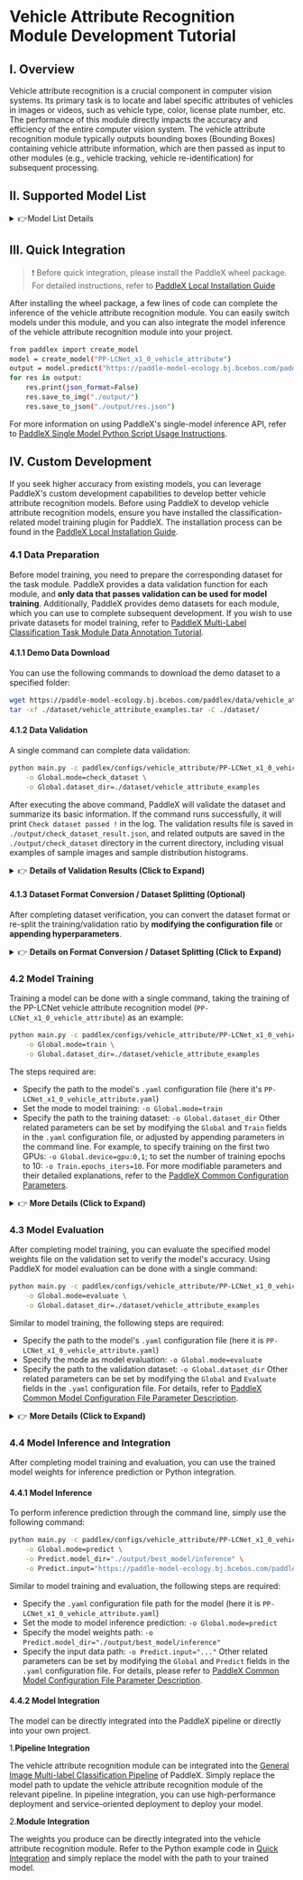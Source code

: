 # Vehicle Attribute Recognition Module Development Tutorial

## I. Overview
Vehicle attribute recognition is a crucial component in computer vision systems. Its primary task is to locate and label specific attributes of vehicles in images or videos, such as vehicle type, color, license plate number, etc. The performance of this module directly impacts the accuracy and efficiency of the entire computer vision system. The vehicle attribute recognition module typically outputs bounding boxes (Bounding Boxes) containing vehicle attribute information, which are then passed as input to other modules (e.g., vehicle tracking, vehicle re-identification) for subsequent processing.

## II. Supported Model List

<details>
   <summary> 👉Model List Details</summary>

| Model | mA (%) | GPU Inference Time (ms) | CPU Inference Time | Model Size (M) | Description |
|-|-|-|-|-|-|
| PP-LCNet_x1_0_vehicle_attribute | 91.7 | 3.84845 | 9.23735 | 6.7 M | PP-LCNet_x1_0_vehicle_attribute is a lightweight vehicle attribute recognition model based on PP-LCNet. |

**Note: The above accuracy metrics are mA on the VeRi dataset. GPU inference time is based on an NVIDIA Tesla T4 machine with FP32 precision. CPU inference speed is based on an Intel(R) Xeon(R) Gold 5117 CPU @ 2.00GHz with 8 threads and FP32 precision.**

</details>

## III. Quick Integration
> ❗ Before quick integration, please install the PaddleX wheel package. For detailed instructions, refer to [PaddleX Local Installation Guide](../../../installation/installation.md)

After installing the wheel package, a few lines of code can complete the inference of the vehicle attribute recognition module. You can easily switch models under this module, and you can also integrate the model inference of the vehicle attribute recognition module into your project.

```bash
from paddlex import create_model
model = create_model("PP-LCNet_x1_0_vehicle_attribute")
output = model.predict("https://paddle-model-ecology.bj.bcebos.com/paddlex/imgs/demo_image/vehicle_attribute_007.jpg", batch_size=1)
for res in output:
    res.print(json_format=False)
    res.save_to_img("./output/")
    res.save_to_json("./output/res.json")
```
For more information on using PaddleX's single-model inference API, refer to [PaddleX Single Model Python Script Usage Instructions](../../instructions/model_python_API.md).

## IV. Custom Development
If you seek higher accuracy from existing models, you can leverage PaddleX's custom development capabilities to develop better vehicle attribute recognition models. Before using PaddleX to develop vehicle attribute recognition models, ensure you have installed the classification-related model training plugin for PaddleX. The installation process can be found in the [PaddleX Local Installation Guide](../../../installation/installation.md).

### 4.1 Data Preparation
Before model training, you need to prepare the corresponding dataset for the task module. PaddleX provides a data validation function for each module, and **only data that passes validation can be used for model training**. Additionally, PaddleX provides demo datasets for each module, which you can use to complete subsequent development. If you wish to use private datasets for model training, refer to [PaddleX Multi-Label Classification Task Module Data Annotation Tutorial](../../../data_annotations/cv_modules/ml_classification.md).

#### 4.1.1 Demo Data Download
You can use the following commands to download the demo dataset to a specified folder:

```bash
wget https://paddle-model-ecology.bj.bcebos.com/paddlex/data/vehicle_attribute_examples.tar -P ./dataset
tar -xf ./dataset/vehicle_attribute_examples.tar -C ./dataset/
```

#### 4.1.2 Data Validation
A single command can complete data validation:

```bash
python main.py -c paddlex/configs/vehicle_attribute/PP-LCNet_x1_0_vehicle_attribute.yaml \
    -o Global.mode=check_dataset \
    -o Global.dataset_dir=./dataset/vehicle_attribute_examples
```
After executing the above command, PaddleX will validate the dataset and summarize its basic information. If the command runs successfully, it will print `Check dataset passed !` in the log. The validation results file is saved in `./output/check_dataset_result.json`, and related outputs are saved in the `./output/check_dataset` directory in the current directory, including visual examples of sample images and sample distribution histograms.

<details>
  <summary>👉 <b>Details of Validation Results (Click to Expand)</b></summary>

The specific content of the validation result file is:

```bash
{
  "done_flag": true,
  "check_pass": true,
  "attributes": {
    "label_file": "../../dataset/vehicle_attribute_examples/label.txt",
    "num_classes": 19,
    "train_samples": 1200,
    "train_sample_paths": [
      "check_dataset/demo_img/0018_c017_00033140_0.jpg",
      "check_dataset/demo_img/0010_c019_00034275_0.jpg",
      "check_dataset/demo_img/0015_c019_00068660_0.jpg",
      "check_dataset/demo_img/0016_c017_00049590_1.jpg",
      "check_dataset/demo_img/0018_c016_00052280_0.jpg",
      "check_dataset/demo_img/0023_c001_00006995_0.jpg",
      "check_dataset/demo_img/0022_c004_00065910_0.jpg",
      "check_dataset/demo_img/0007_c019_00048655_1.jpg",
      "check_dataset/demo_img/0022_c007_00072970_0.jpg",
      "check_dataset/demo_img/0022_c008_00065785_0.jpg"
    ],
    "val_samples": 300,
    "val_sample_paths": [
      "check_dataset/demo_img/0025_c003_00054095_0.jpg",
      "check_dataset/demo_img/0023_c013_00006350_1.jpg",
      "check_dataset/demo_img/0024_c003_00046320_0.jpg",
      "check_dataset/demo_img/0025_c005_00054795_2.jpg",
      "check_dataset/demo_img/0024_c012_00041770_0.jpg",
      "check_dataset/demo_img/0024_c007_00060845_1.jpg",
      "check_dataset/demo_img/0023_c017_00013150_0.jpg",
      "check_dataset/demo_img/0024_c014_00040410_0.jpg",
      "check_dataset/demo_img/0025_c002_00050685_1.jpg",
      "check_dataset/demo_img/0025_c005_00032645_0.jpg"
    ]
  },
  "analysis": {
    "histogram": "check_dataset/histogram.png"
  },
  "dataset_path": "./dataset/vehicle_attribute_examples",
  "show_type": "image",
  "dataset_type": "MLClsDataset"
}
```

In the above validation results, `check_pass` being True indicates that the dataset format meets the requirements. Explanations for other indicators are as follows:

* `attributes.num_classes`: The number of classes in this dataset is 19;
* `attributes.train_samples`: The number of samples in the training set of this dataset is 1200;
* `attributes.val_samples`: The number of samples in the validation set of this dataset is 300;
* `attributes.train_sample_paths`: The list of relative paths to the visualization images of samples in the training set of this dataset;
* `attributes.val_sample_paths`: The list of relative paths to the visualization images of samples in the validation set of this dataset;

Additionally, the dataset verification also analyzes the distribution of the length and width of all images in the dataset and plots a histogram (histogram.png):
![](/tmp/images/modules/vehicle_attri/01.png)
</details>


#### 4.1.3 Dataset Format Conversion / Dataset Splitting (Optional)
After completing dataset verification, you can convert the dataset format or re-split the training/validation ratio by **modifying the configuration file** or **appending hyperparameters**.

<details>
  <summary>👉 <b>Details on Format Conversion / Dataset Splitting (Click to Expand)</b></summary>

**(1) Dataset Format Conversion**

Vehicle attribute recognition does not support dataset format conversion.

**(2) Dataset Splitting**

The dataset splitting parameters can be set by modifying the fields under `CheckDataset` in the configuration file. An example of part of the configuration file is shown below:

* `CheckDataset`:
  * `split`:
    * `enable`: Whether to re-split the dataset. Set to `True` to enable dataset splitting, default is `False`;
    * `train_percent`: If re-splitting the dataset, set the percentage of the training set. The value should be an integer between 0 and 100, and the sum with `val_percent` should be 100;

For example, if you want to re-split the dataset with 90% training set and 10% validation set, modify the configuration file as follows:

```bash
......
CheckDataset:
  ......
  split:
    enable: True
    train_percent: 90
    val_percent: 10
  ......
```
Then execute the command:

```bash
python main.py -c paddlex/configs/vehicle_attribute/PP-LCNet_x1_0_vehicle_attribute.yaml \
    -o Global.mode=check_dataset \
    -o Global.dataset_dir=./dataset/vehicle_attribute_examples
```
After dataset splitting, the original annotation files will be renamed to `xxx.bak` in the original path.

The above parameters can also be set by appending command-line arguments:

```bash
python main.py -c paddlex/configs/vehicle_attribute/PP-LCNet_x1_0_vehicle_attribute.yaml  \
    -o Global.mode=check_dataset \
    -o Global.dataset_dir=./dataset/vehicle_attribute_examples \
    -o CheckDataset.split.enable=True \
    -o CheckDataset.split.train_percent=90 \
    -o CheckDataset.split.val_percent=10
```
</details>

### 4.2 Model Training
Training a model can be done with a single command, taking the training of the PP-LCNet vehicle attribute recognition model (`PP-LCNet_x1_0_vehicle_attribute`) as an example:

```bash
python main.py -c paddlex/configs/vehicle_attribute/PP-LCNet_x1_0_vehicle_attribute.yaml \
    -o Global.mode=train \
    -o Global.dataset_dir=./dataset/vehicle_attribute_examples
```
The steps required are:

* Specify the path to the model's `.yaml` configuration file (here it's `PP-LCNet_x1_0_vehicle_attribute.yaml`)
* Set the mode to model training: `-o Global.mode=train`
* Specify the path to the training dataset: `-o Global.dataset_dir`
Other related parameters can be set by modifying the `Global` and `Train` fields in the `.yaml` configuration file, or adjusted by appending parameters in the command line. For example, to specify training on the first two GPUs: `-o Global.device=gpu:0,1`; to set the number of training epochs to 10: `-o Train.epochs_iters=10`. For more modifiable parameters and their detailed explanations, refer to the [PaddleX Common Configuration Parameters](../../instructions/config_parameters_common.md).

<details>
  <summary>👉 <b>More Details (Click to Expand)</b></summary>


* During model training, PaddleX automatically saves the model weight files, with the default being `output`. If you need to specify a save path, you can set it through the `-o Global.output` field in the configuration file.
* PaddleX shields you from the concepts of dynamic graph weights and static graph weights. During model training, both dynamic and static graph weights are produced, and static graph weights are selected by default for model inference.
* When training other models, you need to specify the corresponding configuration file. The correspondence between models and configuration files can be found in [PaddleX Model List (CPU/GPU)](https://ku.baidu-int.com/knowledge/HFVrC7hq1Q/pKzJfZczuc/GvMbk70MZz/0PKFjfhs0UN4Qs?t=mention&mt=doc&dt=doc). After completing the model training, all outputs are saved in the specified output directory (default is `./output/`), typically including:

* `train_result.json`: Training result record file, recording whether the training task was completed normally, as well as the output weight metrics, related file paths, etc.;
* `train.log`: Training log file, recording changes in model metrics and loss during training;
* `config.yaml`: Training configuration file, recording the hyperparameter configuration for this training session;
* `.pdparams`, `.pdema`, `.pdopt.pdstate`, `.pdiparams`, `.pdmodel`: Model weight-related files, including network parameters, optimizer, EMA, static graph network parameters, static graph network structure, etc.;
</details>

### **4.3 Model Evaluation**
After completing model training, you can evaluate the specified model weights file on the validation set to verify the model's accuracy. Using PaddleX for model evaluation can be done with a single command:

```bash
python main.py -c paddlex/configs/vehicle_attribute/PP-LCNet_x1_0_vehicle_attribute.yaml  \
    -o Global.mode=evaluate \
    -o Global.dataset_dir=./dataset/vehicle_attribute_examples
```
Similar to model training, the following steps are required:

* Specify the path to the model's `.yaml` configuration file (here it is `PP-LCNet_x1_0_vehicle_attribute.yaml`)
* Specify the mode as model evaluation: `-o Global.mode=evaluate`
* Specify the path to the validation dataset: `-o Global.dataset_dir`
Other related parameters can be set by modifying the `Global` and `Evaluate` fields in the `.yaml` configuration file. For details, refer to [PaddleX Common Model Configuration File Parameter Description](../../instructions/config_parameters_common.md).


<details>
  <summary>👉 <b>More Details (Click to Expand)</b></summary>

When evaluating the model, you need to specify the model weights file path. Each configuration file has a default weight save path built-in. If you need to change it, simply set it by appending a command line parameter, such as `-o Evaluate.weight_path=./output/best_model/best_model.pdparams`.

After completing the model evaluation, an `evaluate_result.json` file will be produced, which records the evaluation results, specifically, whether the evaluation task was completed successfully and the model's evaluation metrics, including MultiLabelMAP;

</details>

### **4.4 Model Inference and Integration**
After completing model training and evaluation, you can use the trained model weights for inference prediction or Python integration.


#### 4.4.1 Model Inference
To perform inference prediction through the command line, simply use the following command:

```bash
python main.py -c paddlex/configs/vehicle_attribute/PP-LCNet_x1_0_vehicle_attribute.yaml \
    -o Global.mode=predict \
    -o Predict.model_dir="./output/best_model/inference" \
    -o Predict.input="https://paddle-model-ecology.bj.bcebos.com/paddlex/imgs/demo_image/vehicle_attribute_007.jpg"
```
Similar to model training and evaluation, the following steps are required:

* Specify the `.yaml` configuration file path for the model (here it is `PP-LCNet_x1_0_vehicle_attribute.yaml`)
* Set the mode to model inference prediction: `-o Global.mode=predict`
* Specify the model weights path: `-o Predict.model_dir="./output/best_model/inference"`
* Specify the input data path: `-o Predict.input="..."`
Other related parameters can be set by modifying the `Global` and `Predict` fields in the `.yaml` configuration file. For details, please refer to [PaddleX Common Model Configuration File Parameter Description](../../instructions/config_parameters_common.md).

#### 4.4.2 Model Integration
The model can be directly integrated into the PaddleX pipeline or directly into your own project.

1.**Pipeline Integration**

The vehicle attribute recognition module can be integrated into the [General Image Multi-label Classification Pipeline](../../../pipeline_usage/tutorials/cv_pipelines/image_multi_label_classification_en.md) of PaddleX. Simply replace the model path to update the vehicle attribute recognition module of the relevant pipeline. In pipeline integration, you can use high-performance deployment and service-oriented deployment to deploy your model.

2.**Module Integration**

The weights you produce can be directly integrated into the vehicle attribute recognition module. Refer to the Python example code in [Quick Integration](#三快速集成) and simply replace the model with the path to your trained model.
